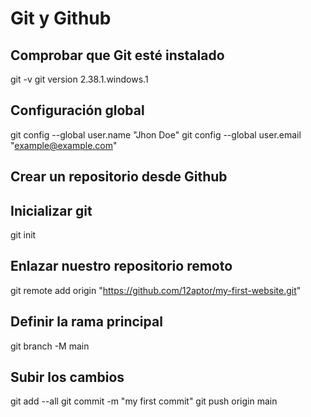 # Git y Github

## Comprobar que Git esté instalado

git -v
git version 2.38.1.windows.1


## Configuración global

git config --global user.name "Jhon Doe"
git config --global user.email "example@example.com"


## Crear un repositorio desde Github

## Inicializar git

git init


## Enlazar nuestro repositorio remoto

git remote add origin "https://github.com/12aptor/my-first-website.git"


## Definir la rama principal

git branch -M main


## Subir los cambios

git add --all
git commit -m "my first commit"
git push origin main
